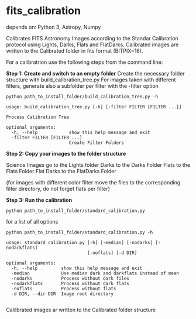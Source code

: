 # fits_calibration

depends on: Python 3, Astropy, Numpy

Calibrates  FITS Astronomy Images according to the Standar Calibration protocol using Lights, Darks, Flats and FlatDarks.
Calibrated images are written to the Calibrated folder in fits format (BITPIX=16).

For a calibratrion use the following steps from the command line:

**Step 1: Create and switch to an empty folder**
Create the necessary folder structure with build_calibration_tree.py
For images taken with different filters, generate also a subfolder per filter with the -filter option
```
python path_to_install_folder/build_calibration_tree.py -h

usage: build_calibration_tree.py [-h] [-filter FILTER [FILTER ...]]

Process Calibration Tree

optional arguments:
  -h, --help            show this help message and exit
  -filter FILTER [FILTER ...]
                        Create Filter Folders
```                        
**Step 2: Copy your images to the folder structure**

Science Images go to the Lights folder
Darks to the Darks Folder
Flats to the Flats Folder
Flat Darks to the FlatDarks Folder

(for images with different color filter move the files to the corresponding filter directory, do not forget flats per filter)

**Step 3: Run the calibration**
```
python path_to_install_folder/standard_calibration.py
```
for a list of all options
```
python path_to_install_folder/standard_calibration.py -h

usage: standard_calibration.py [-h] [-median] [-nodarks] [-nodarkflats]
                               [-noflats] [-d DIR]

optional arguments:
  -h, --help         show this help message and exit
  -median            Use median dark and darkflats instead of mean
  -nodarks           Process without dark files
  -nodarkflats       Process without dark flats
  -noflats           Process without flats
  -d DIR, --dir DIR  Image root directory
  
  ```

Calilbrated images ar written to the Calibrated folder structure

